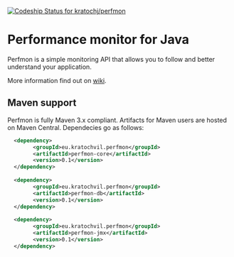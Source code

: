 [ ![Codeship Status for kratochj/perfmon](https://codeship.io/projects/0e687a50-3b2b-0132-4528-725ed1c46ce5/status)](https://codeship.io/projects/42552)

Performance monitor for Java
============================

Perfmon is a simple monitoring API that allows you to follow and better understand your application. 

More information find out on [wiki](wiki).


Maven support
-------------

Perfmon is fully Maven 3.x compliant. Artifacts for Maven users are hosted on Maven Central. Dependecies go as follows:

```xml
  <dependency>
        <groupId>eu.kratochvil.perfmon</groupId>
        <artifactId>perfmon-core</artifactId>
        <version>0.1</version>
  </dependency>
  
  <dependency>
        <groupId>eu.kratochvil.perfmon</groupId>
        <artifactId>perfmon-db</artifactId>
        <version>0.1</version>
  </dependency>
  
  <dependency>
        <groupId>eu.kratochvil.perfmon</groupId>
        <artifactId>perfmon-jmx</artifactId>
        <version>0.1</version>
  </dependency>
```
